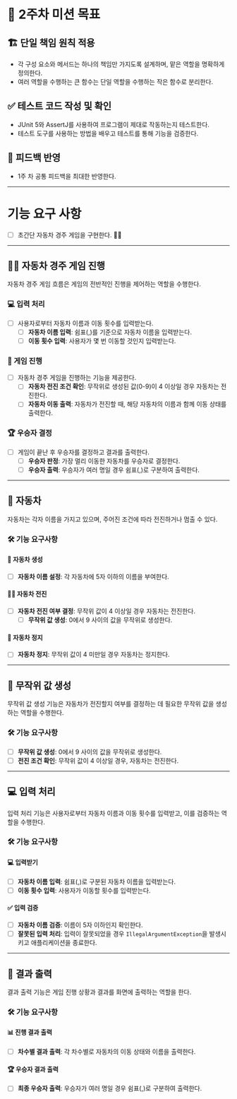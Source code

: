 # 🎯 2주차 미션 목표

## 🏗️ 단일 책임 원칙 적용
- 각 구성 요소와 메서드는 하나의 책임만 가지도록 설계하며, 맡은 역할을 명확하게 정의한다.
- 여러 역할을 수행하는 큰 함수는 단일 역할을 수행하는 작은 함수로 분리한다.


## ✅ 테스트 코드 작성 및 확인
- JUnit 5와 AssertJ를 사용하여 프로그램이 제대로 작동하는지 테스트한다.
- 테스트 도구를 사용하는 방법을 배우고 테스트를 통해 기능을 검증한다.

## 🔄 피드백 반영
- 1주 차 공통 피드백을 최대한 반영한다.

---

# 기능 요구 사항
- [ ] 초간단 자동차 경주 게임을 구현한다. 🚗🏁

---

## 👨‍✈️ 자동차 경주 게임 진행

자동차 경주 게임 흐름은 게임의 전반적인 진행을 제어하는 역할을 수행한다.

### 💻  입력 처리
- [ ] 사용자로부터 자동차 이름과 이동 횟수를 입력받는다.
  - [ ] **자동차 이름 입력**: 쉼표(,)를 기준으로 자동차 이름을 입력받는다.
  - [ ] **이동 횟수 입력**: 사용자가 몇 번 이동할 것인지 입력받는다.

### 🏁 게임 진행
- [ ] 자동차 경주 게임을 진행하는 기능을 제공한다.
  - [ ] **자동차 전진 조건 확인**: 무작위로 생성된 값(0-9)이 4 이상일 경우 자동차는 전진한다.
  - [ ] **자동차 이동 출력**: 자동차가 전진할 때, 해당 자동차의 이름과 함께 이동 상태를 출력한다.

### 🏆 우승자 결정
- [ ] 게임이 끝난 후 우승자를 결정하고 결과를 출력한다.
  - [ ] **우승자 판정**: 가장 멀리 이동한 자동차를 우승자로 결정한다.
  - [ ] **우승자 출력**: 우승자가 여러 명일 경우 쉼표(,)로 구분하여 출력한다.

---

## 🚙 자동차

자동차는 각자 이름을 가지고 있으며, 주어진 조건에 따라 전진하거나 멈출 수 있다.

### 🛠️ 기능 요구사항

#### 🚗 자동차 생성
- [ ] **자동차 이름 설정**: 각 자동차에 5자 이하의 이름을 부여한다.

#### 🚗💨 자동차 전진
- [ ] **자동차 전진 여부 결정**: 무작위 값이 4 이상일 경우 자동차는 전진한다.
  - [ ] **무작위 값 생성**: 0에서 9 사이의 값을 무작위로 생성한다.

#### 🚦 자동차 정지
- [ ] **자동차 정지**: 무작위 값이 4 미만일 경우 자동차는 정지한다.

---

## 🎲 무작위 값 생성

무작위 값 생성 기능은 자동차가 전진할지 여부를 결정하는 데 필요한 무작위 값을 생성하는 역할을 수행한다.

### 🛠️ 기능 요구사항

- [ ] **무작위 값 생성**: 0에서 9 사이의 값을 무작위로 생성한다.
- [ ] **전진 조건 확인**: 무작위 값이 4 이상일 경우, 자동차는 전진한다.

---

## 💻 입력 처리

입력 처리 기능은 사용자로부터 자동차 이름과 이동 횟수를 입력받고, 이를 검증하는 역할을 수행한다.

### 🛠️ 기능 요구사항

#### 💻 입력받기
- [ ] **자동차 이름 입력**: 쉼표(,)로 구분된 자동차 이름을 입력받는다.
- [ ] **이동 횟수 입력**: 사용자가 이동할 횟수를 입력받는다.

#### ✅ 입력 검증
- [ ] **자동차 이름 검증**: 이름이 5자 이하인지 확인한다.
- [ ] **잘못된 입력 처리**: 입력이 잘못되었을 경우 `IllegalArgumentException`을 발생시키고 애플리케이션을 종료한다.

---

## 📢 결과 출력

결과 출력 기능은 게임 진행 상황과 결과를 화면에 출력하는 역할을 한다.

### 🛠️ 기능 요구사항

#### 📊 진행 결과 출력
- [ ] **차수별 결과 출력**: 각 차수별로 자동차의 이동 상태와 이름을 출력한다.

#### 🏆 우승자 결과 출력
- [ ] **최종 우승자 출력**: 우승자가 여러 명일 경우 쉼표(,)로 구분하여 출력한다.


